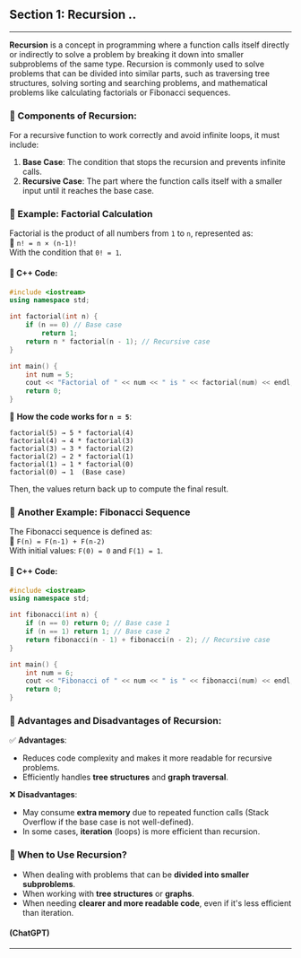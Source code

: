 ## Section 1: Recursion ..

---

**Recursion** is a concept in programming where a function calls itself directly or indirectly to solve a problem by breaking it down into smaller subproblems of the same type. Recursion is commonly used to solve problems that can be divided into similar parts, such as traversing tree structures, solving sorting and searching problems, and mathematical problems like calculating factorials or Fibonacci sequences.

### 🔹 Components of Recursion:

For a recursive function to work correctly and avoid infinite loops, it must include:

1. **Base Case**: The condition that stops the recursion and prevents infinite calls.
2. **Recursive Case**: The part where the function calls itself with a smaller input until it reaches the base case.

### 🔹 Example: Factorial Calculation

Factorial is the product of all numbers from `1` to `n`, represented as:  
📌 `n! = n × (n-1)!`  
With the condition that `0! = 1`.

#### 🔹 C++ Code:

```cpp
#include <iostream>
using namespace std;

int factorial(int n) {
    if (n == 0) // Base case
        return 1;
    return n * factorial(n - 1); // Recursive case
}

int main() {
    int num = 5;
    cout << "Factorial of " << num << " is " << factorial(num) << endl;
    return 0;
}
```

🔹 **How the code works for `n = 5`**:

```
factorial(5) → 5 * factorial(4)
factorial(4) → 4 * factorial(3)
factorial(3) → 3 * factorial(2)
factorial(2) → 2 * factorial(1)
factorial(1) → 1 * factorial(0)
factorial(0) → 1  (Base case)
```

Then, the values return back up to compute the final result.

### 🔹 Another Example: Fibonacci Sequence

The Fibonacci sequence is defined as:  
📌 `F(n) = F(n-1) + F(n-2)`  
With initial values: `F(0) = 0` and `F(1) = 1`.

#### 🔹 C++ Code:

```cpp
#include <iostream>
using namespace std;

int fibonacci(int n) {
    if (n == 0) return 0; // Base case 1
    if (n == 1) return 1; // Base case 2
    return fibonacci(n - 1) + fibonacci(n - 2); // Recursive case
}

int main() {
    int num = 6;
    cout << "Fibonacci of " << num << " is " << fibonacci(num) << endl;
    return 0;
}
```

### 🔹 Advantages and Disadvantages of Recursion:

✅ **Advantages**:

- Reduces code complexity and makes it more readable for recursive problems.
- Efficiently handles **tree structures** and **graph traversal**.

❌ **Disadvantages**:

- May consume **extra memory** due to repeated function calls (Stack Overflow if the base case is not well-defined).
- In some cases, **iteration** (loops) is more efficient than recursion.

### 🔹 When to Use Recursion?

- When dealing with problems that can be **divided into smaller subproblems**.
- When working with **tree structures** or **graphs**.
- When needing **clearer and more readable code**, even if it's less efficient than iteration.

#### (ChatGPT)

---
